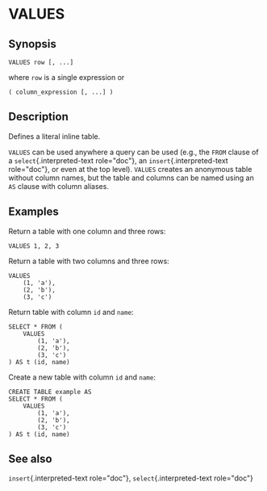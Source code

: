 # VALUES

## Synopsis

``` text
VALUES row [, ...]
```

where `row` is a single expression or

``` text
( column_expression [, ...] )
```

## Description

Defines a literal inline table.

`VALUES` can be used anywhere a query can be used (e.g., the `FROM`
clause of a `select`{.interpreted-text role="doc"}, an
`insert`{.interpreted-text role="doc"}, or even at the top level).
`VALUES` creates an anonymous table without column names, but the table
and columns can be named using an `AS` clause with column aliases.

## Examples

Return a table with one column and three rows:

    VALUES 1, 2, 3

Return a table with two columns and three rows:

    VALUES
        (1, 'a'),
        (2, 'b'),
        (3, 'c')

Return table with column `id` and `name`:

    SELECT * FROM (
        VALUES
            (1, 'a'),
            (2, 'b'),
            (3, 'c')
    ) AS t (id, name)

Create a new table with column `id` and `name`:

    CREATE TABLE example AS
    SELECT * FROM (
        VALUES
            (1, 'a'),
            (2, 'b'),
            (3, 'c')
    ) AS t (id, name)

## See also

`insert`{.interpreted-text role="doc"}, `select`{.interpreted-text
role="doc"}
